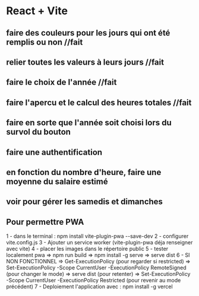 # React + Vite

## faire des couleurs pour les jours qui ont été remplis ou non //fait
## relier toutes les valeurs à leurs jours  //fait
## faire le choix de l'année    //fait
## faire l'apercu et le calcul des heures totales   //fait

## faire en sorte que l'année soit choisi lors du survol du bouton
## faire une authentification
## en fonction du nombre d'heure, faire une moyenne du salaire estimé
## voir pour gérer les samedis et dimanches


## Pour permettre PWA

1 - dans le terminal : npm install vite-plugin-pwa --save-dev
2 - configurer vite.config.js
3 - Ajouter un service worker (vite-plugin-pwa déja renseigner avec vite)
4 - placer les images dans le répertoire public
5 - tester localement pwa
    => npm run build
    => npm install -g serve
    => serve dist
6 - SI NON FONCTIONNEL
    => Get-ExecutionPolicy (pour regarder si restricted)
    => Set-ExecutionPolicy -Scope CurrentUser -ExecutionPolicy RemoteSigned (pour changer le mode)
    => serve dist (pour retenter)
    => Set-ExecutionPolicy -Scope CurrentUser -ExecutionPolicy Restricted (pour revenir au mode précédent)
7 - Deploiement l'application avec : npm install -g vercel